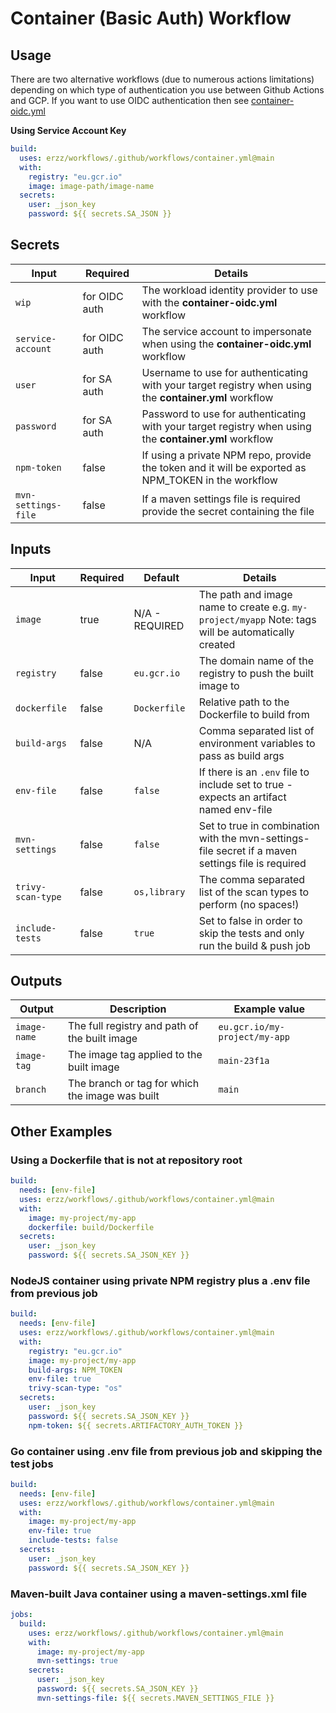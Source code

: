 # Container (Basic Auth) Workflow

## Usage

There are two alternative workflows (due to numerous actions limitations) depending on which type of authentication you use between Github Actions and GCP. If you want to use OIDC authentication then see [container-oidc.yml](/docs/container/container-oidc.yml/)

**Using Service Account Key**

```yaml
build:
  uses: erzz/workflows/.github/workflows/container.yml@main
  with:
    registry: "eu.gcr.io"
    image: image-path/image-name
  secrets:
    user: _json_key
    password: ${{ secrets.SA_JSON }}
```

## Secrets

| Input               | Required      | Details                                                                                                |
| ------------------- | ------------- | ------------------------------------------------------------------------------------------------------ |
| `wip`               | for OIDC auth | The workload identity provider to use with the **container-oidc.yml** workflow                         |
| `service-account`   | for OIDC auth | The service account to impersonate when using the **container-oidc.yml** workflow                      |
| `user`              | for SA auth   | Username to use for authenticating with your target registry when using the **container.yml** workflow |
| `password`          | for SA auth   | Password to use for authenticating with your target registry when using the **container.yml** workflow |
| `npm-token`         | false         | If using a private NPM repo, provide the token and it will be exported as NPM_TOKEN in the workflow    |
| `mvn-settings-file` | false         | If a maven settings file is required provide the secret containing the file                            |

## Inputs

| Input             | Required | Default        | Details                                                                                            |
| ----------------- | -------- | -------------- | -------------------------------------------------------------------------------------------------- |
| `image`           | true     | N/A - REQUIRED | The path and image name to create e.g. `my-project/myapp` Note: tags will be automatically created |
| `registry`        | false    | `eu.gcr.io`    | The domain name of the registry to push the built image to                                         |
| `dockerfile`      | false    | `Dockerfile`   | Relative path to the Dockerfile to build from                                                      |
| `build-args`      | false    | N/A            | Comma separated list of environment variables to pass as build args                                |
| `env-file`        | false    | `false`        | If there is an `.env` file to include set to true - expects an artifact named env-file             |
| `mvn-settings`    | false    | `false`        | Set to true in combination with the mvn-settings-file secret if a maven settings file is required  |
| `trivy-scan-type` | false    | `os,library`   | The comma separated list of the scan types to perform (no spaces!)                                 |
| `include-tests`   | false    | `true`         | Set to false in order to skip the tests and only run the build & push job                          |

## Outputs

| Output       | Description                                     | Example value                 |
| ------------ | ----------------------------------------------- | ----------------------------- |
| `image-name` | The full registry and path of the built image   | `eu.gcr.io/my-project/my-app` |
| `image-tag`  | The image tag applied to the built image        | `main-23f1a`                  |
| `branch`     | The branch or tag for which the image was built | `main`                        |

## Other Examples

### Using a Dockerfile that is not at repository root

```yaml
build:
  needs: [env-file]
  uses: erzz/workflows/.github/workflows/container.yml@main
  with:
    image: my-project/my-app
    dockerfile: build/Dockerfile
  secrets:
    user: _json_key
    password: ${{ secrets.SA_JSON_KEY }}
```

### NodeJS container using private NPM registry plus a .env file from previous job

```yaml
build:
  needs: [env-file]
  uses: erzz/workflows/.github/workflows/container.yml@main
  with:
    registry: "eu.gcr.io"
    image: my-project/my-app
    build-args: NPM_TOKEN
    env-file: true
    trivy-scan-type: "os"
  secrets:
    user: _json_key
    password: ${{ secrets.SA_JSON_KEY }}
    npm-token: ${{ secrets.ARTIFACTORY_AUTH_TOKEN }}
```

### Go container using .env file from previous job and skipping the test jobs

```yaml
build:
  needs: [env-file]
  uses: erzz/workflows/.github/workflows/container.yml@main
  with:
    image: my-project/my-app
    env-file: true
    include-tests: false
  secrets:
    user: _json_key
    password: ${{ secrets.SA_JSON_KEY }}
```

### Maven-built Java container using a maven-settings.xml file

```yaml
jobs:
  build:
    uses: erzz/workflows/.github/workflows/container.yml@main
    with:
      image: my-project/my-app
      mvn-settings: true
    secrets:
      user: _json_key
      password: ${{ secrets.SA_JSON_KEY }}
      mvn-settings-file: ${{ secrets.MAVEN_SETTINGS_FILE }}
```